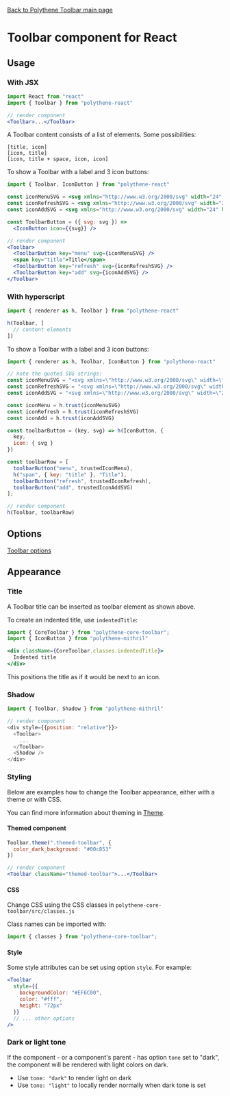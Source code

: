 [Back to Polythene Toolbar main page](Toolbar.md)

# Toolbar component for React



## Usage

### With JSX

~~~jsx
import React from "react"
import { Toolbar } from "polythene-react"

// render component
<Toolbar>...</Toolbar>
~~~

A Toolbar content consists of a list of elements. Some possibilities:

~~~
[title, icon]
[icon, title]
[icon, title + space, icon, icon]
~~~

To show a Toolbar with a label and 3 icon buttons:

~~~jsx
import { Toolbar, IconButton } from "polythene-react"

const iconMenuSVG = <svg xmlns="http://www.w3.org/2000/svg" width="24" height="24" viewBox="0 0 24 24"><path d="M3 18h18v-2H3v2zm0-5h18v-2H3v2zm0-7v2h18V6H3z"/></svg>
const iconRefreshSVG = <svg xmlns="http://www.w3.org/2000/svg" width="24" height="24" viewBox="0 0 24 24"><path d="M17.65 6.35C16.2 4.9 14.21 4 12 4c-4.42 0-7.99 3.58-7.99 8s3.57 8 7.99 8c3.73 0 6.84-2.55 7.73-6h-2.08c-.82 2.33-3.04 4-5.65 4-3.31 0-6-2.69-6-6s2.69-6 6-6c1.66 0 3.14.69 4.22 1.78L13 11h7V4l-2.35 2.35z"/></svg>
const iconAddSVG = <svg xmlns="http://www.w3.org/2000/svg" width="24" height="24" viewBox="0 0 24 24"><path d="M19 13h-6v6h-2v-6H5v-2h6V5h2v6h6v2z"/></svg>

const ToolbarButton = ({ svg: svg }) =>
  <IconButton icon={{svg}} />

// render component
<Toolbar>
  <ToolbarButton key="menu" svg={iconMenuSVG} />
  <span key="title">Title</span>
  <ToolbarButton key="refresh" svg={iconRefreshSVG} />
  <ToolbarButton key="add" svg={iconAddSVG} />
</Toolbar>
~~~

### With hyperscript

~~~javascript
import { renderer as h, Toolbar } from "polythene-react"

h(Toolbar, [
  // content elements
])
~~~

To show a Toolbar with a label and 3 icon buttons:

~~~javascript
import { renderer as h, Toolbar, IconButton } from "polythene-react"

// note the quoted SVG strings:
const iconMenuSVG = "<svg xmlns=\"http://www.w3.org/2000/svg\" width=\"24\" height=\"24\" viewBox=\"0 0 24 24\"><path d=\"M3 18h18v-2H3v2zm0-5h18v-2H3v2zm0-7v2h18V6H3z\"/></svg>"
const iconRefreshSVG = "<svg xmlns=\"http://www.w3.org/2000/svg\" width=\"24\" height=\"24\" viewBox=\"0 0 24 24\"><path d=\"M17.65 6.35C16.2 4.9 14.21 4 12 4c-4.42 0-7.99 3.58-7.99 8s3.57 8 7.99 8c3.73 0 6.84-2.55 7.73-6h-2.08c-.82 2.33-3.04 4-5.65 4-3.31 0-6-2.69-6-6s2.69-6 6-6c1.66 0 3.14.69 4.22 1.78L13 11h7V4l-2.35 2.35z\"/></svg>"
const iconAddSVG = "<svg xmlns=\"http://www.w3.org/2000/svg\" width=\"24\" height=\"24\" viewBox=\"0 0 24 24\"><path d=\"M19 13h-6v6h-2v-6H5v-2h6V5h2v6h6v2z\"/></svg>"

const iconMenu = h.trust(iconMenuSVG)
const iconRefresh = h.trust(iconRefreshSVG)
const iconAdd = h.trust(iconAddSVG)

const toolbarButton = (key, svg) => h(IconButton, {
  key,
  icon: { svg }
})

const toolbarRow = [
  toolbarButton("menu", trustedIconMenu),
  h("span", { key: "title" }, "Title"),
  toolbarButton("refresh", trustedIconRefresh),
  toolbarButton("add", trustedIconAddSVG)
];

// render component
h(Toolbar, toolbarRow)
~~~



## Options

[Toolbar options](Toolbar.md)



## Appearance

### Title

A Toolbar title can be inserted as toolbar element as shown above.

To create an indented title, use `indentedTitle`:

~~~jsx
import { CoreToolbar } from "polythene-core-toolbar";
import { IconButton } from "polythene-mithril"

<div className={CoreToolbar.classes.indentedTitle}>
  Indented title
</div>
~~~

This positions the title as if it would be next to an icon.

### Shadow

~~~javascript
import { Toolbar, Shadow } from "polythene-mithril"

// render component
<div style={{position: "relative"}}>
  <Toolbar>
    ...
  </Toolbar>
  <Shadow />
</div>
~~~

### Styling

Below are examples how to change the Toolbar appearance, either with a theme or with CSS.

You can find more information about theming in [Theme](Theme.md).

#### Themed component

~~~jsx
Toolbar.theme(".themed-toolbar", {
  color_dark_background: "#00c853"
})

// render component
<Toolbar className="themed-toolbar">...</Toolbar>
~~~

#### CSS

Change CSS using the CSS classes in `polythene-core-toolbar/src/classes.js`

Class names can be imported with:

~~~javascript
import { classes } from "polythene-core-toolbar";
~~~

#### Style

Some style attributes can be set using option `style`. For example:

~~~jsx
<Toolbar 
  style={{
    backgroundColor: "#EF6C00",
    color: "#fff",
    height: "72px"
  }}
  // ... other options
/>
~~~

### Dark or light tone

If the component - or a component's parent - has option `tone` set to "dark", the component will be rendered with light colors on dark. 

* Use `tone: "dark"` to render light on dark
* Use `tone: "light"` to locally render normally when dark tone is set


